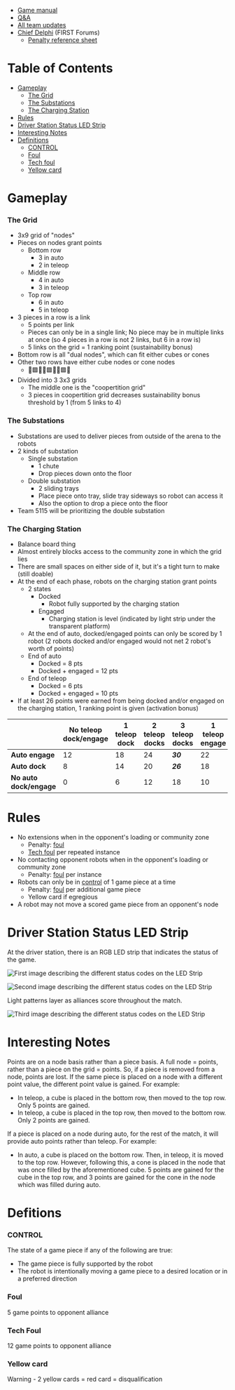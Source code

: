 - [Game manual](https://firstfrc.blob.core.windows.net/frc2023/Manual/2023FRCGameManual.pdf)
- [Q&A](https://frc-qa.firstinspires.org/)
- [All team updates](https://firstfrc.blob.core.windows.net/frc2023/Manual/TeamUpdates/TeamUpdates-combined.pdf)
- [Chief Delphi](https://www.chiefdelphi.com/) (FIRST Forums)
    - [Penalty reference sheet](https://docs.google.com/spreadsheets/d/1xBBDQpVu5KCyg2-9ij77-AUAX7B7zGdvJ1ivshXpffc/edit?usp=sharing)

# Table of Contents
- [Gameplay](#gameplay)
    - [The Grid](#the-grid)
    - [The Substations](#the-substations)
    - [The Charging Station](#the-charging-station)
- [Rules](#rules)
- [Driver Station Status LED Strip](#driver-station-status-led-strip)
- [Interesting Notes](#interesting-notes)
- [Definitions](#defitions)
    - [CONTROL](#control)
    - [Foul](#foul)
    - [Tech foul](#tech-foul)
    - [Yellow card](#yellow-card)
# Gameplay
### The Grid
- 3x9 grid of "nodes"
- Pieces on nodes grant points
    - Bottom row
        - 3 in auto
        - 2 in teleop
    - Middle row
        - 4 in auto
        - 3 in teleop
    - Top row
        - 6 in auto
        - 5 in teleop
- 3 pieces in a row is a link
    - 5 points per link
    - Pieces can only be in a single link; No piece may be in multiple links at once (so 4 pieces in a row is not 2 links, but 6 in a row is)
    - 5 links on the grid = 1 ranking point (sustainability bonus)
- Bottom row is all "dual nodes", which can fit either cubes or cones
- Other two rows have either cube nodes or cone nodes
    - 🔺🟪🔺🔺🟪🔺🔺🟪🔺
- Divided into 3 3x3 grids
    - The middle one is the "coopertition grid"
    - 3 pieces in coopertition grid decreases sustainability bonus threshold by 1 (from 5 links to 4)
### The Substations
- Substations are used to deliver pieces from outside of the arena to the robots
- 2 kinds of substation
    - Single substation
        - 1 chute
        - Drop pieces down onto the floor
    - Double substation
        - 2 sliding trays
        - Place piece onto tray, slide tray sideways so robot can access it
        - Also the option to drop a piece onto the floor
- Team 5115 will be prioritizing the double substation
### The Charging Station
- Balance board thing
- Almost entirely blocks access to the community zone in which the grid lies
- There are small spaces on either side of it, but it's a tight turn to make (still doable)
- At the end of each phase, robots on the charging station grant points
    - 2 states
        - Docked
            - Robot fully supported by the charging station
        - Engaged
            - Charging station is level (indicated by light strip under the transparent platform)
    - At the end of auto, docked/engaged points can only be scored by 1 robot (2 robots docked and/or engaged would not net 2 robot's worth of points)
    - End of auto
        - Docked = 8 pts
        - Docked + engaged = 12 pts
    - End of teleop
        - Docked = 6 pts
        - Docked + engaged = 10 pts
- If at least 26 points were earned from being docked and/or engaged on the charging station, 1 ranking point is given (activation bonus)

|                         | No teleop dock/engage | 1 teleop dock | 2 teleop docks | 3 teleop docks | 1 teleop engage | 2 teleop engage | 3 teleop engage |
|-------------------------|-----------------------|---------------|----------------|----------------|-----------------|-----------------|-----------------|
| **Auto engage**         | 12                    | 18            | 24             | ***30***         | 22              | ***32***          | ***42***          |
| **Auto dock**           | 8                     | 14            | 20             | ***26***         | 18              | ***28***          | ***38***          |
| **No auto dock/engage** | 0                     | 6             | 12             | 18             | 10              | 20              | ***30***          |
# Rules
- No extensions when in the opponent's loading or community zone
    - Penalty: [foul](#foul)
    - [Tech foul](#tech-foul) per repeated instance
- No contacting opponent robots when in the opponent's loading or community zone
    - Penalty: [foul](#foul) per instance
- Robots can only be in [control](#control) of 1 game piece at a time
    - Penalty: [foul](#foul) per additional game piece
    - Yellow card if egregious
- A robot may not move a scored game piece from an opponent's node
# Driver Station Status LED Strip
At the driver station, there is an RGB LED strip that indicates the status of the game.

![First image describing the different status codes on the LED Strip](https://raw.githubusercontent.com/ThePyroTF2/Notes-MD/main/FRC%20Rules/2023/Images/Driver%20Station%20Status%20LED%20Strip%20Info%20IMG%20Pt.%201.png)

![Second image describing the different status codes on the LED Strip](https://raw.githubusercontent.com/ThePyroTF2/Notes-MD/main/FRC%20Rules/2023/Images/Driver%20Station%20Status%20LED%20Strip%20Info%20IMG%20Pt.%202.png)

Light patterns layer as alliances score throughout the match. 

![Third image describing the different status codes on the LED Strip](https://raw.githubusercontent.com/ThePyroTF2/Notes-MD/main/FRC%20Rules/2023/Images/Driver%20Station%20Status%20LED%20Strip%20Info%20IMG%20Pt.%203.png)
# Interesting Notes
Points are on a node basis rather than a piece basis. A full node = points, rather than a piece on the grid = points. So, if a piece is removed from a node, points are lost. If the same piece is placed on a node with a different point value, the different point value is gained. For example:  
- In teleop, a cube is placed in the bottom row, then moved to the top row. Only 5 points are gained.
- In teleop, a cube is placed in the top row, then moved to the bottom row. Only 2 points are gained.

If a piece is placed on a node during auto, for the rest of the match, it will provide auto points rather than teleop. For example:
- In auto, a cube is placed on the bottom row. Then, in teleop, it is moved to the top row. However, following this, a cone is placed in the node that was once filled by the aforementioned cube. 5 points are gained for the cube in the top row, and 3 points are gained for the cone in the node which was filled during auto.
# Defitions
### CONTROL
The state of a game piece if any of the following are true:
- The game piece is fully supported by the robot
- The robot is intentionally moving a game piece to a desired location or in a preferred direction
### Foul
5 game points to opponent alliance
### Tech Foul
12 game points to opponent alliance
### Yellow card
Warning - 2 yellow cards = red card = disqualification